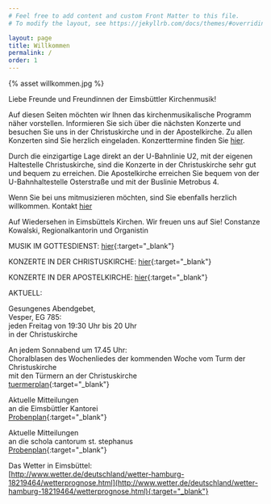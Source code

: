 ```yaml
---
# Feel free to add content and custom Front Matter to this file.
# To modify the layout, see https://jekyllrb.com/docs/themes/#overriding-theme-defaults

layout: page
title: Willkommen
permalink: /
order: 1
---
```


{% asset willkommen.jpg %}

Liebe Freunde und Freundinnen
der Eimsbüttler Kirchenmusik!

Auf diesen Seiten möchten wir Ihnen das kirchenmusikalische Programm näher vorstellen. Informieren Sie sich über die nächsten Konzerte und besuchen Sie uns in der Christuskirche und in der Apostelkirche. Zu allen Konzerten sind Sie herzlich eingeladen. Konzerttermine finden Sie [hier](/konzerte/).

Durch die einzigartige Lage direkt an der U-Bahnlinie U2, mit der eigenen Haltestelle Christuskirche, sind die Konzerte in der Christuskirche sehr gut und bequem zu erreichen. Die Apostelkirche erreichen Sie bequem von der U-Bahnhaltestelle Osterstraße und mit der Buslinie Metrobus 4.

Wenn Sie bei uns mitmusizieren möchten, sind Sie ebenfalls herzlich willkommen. Kontakt [hier](/kontakt/)

Auf Wiedersehen in Eimsbüttels Kirchen. Wir freuen uns auf Sie!
Constanze Kowalski,
Regionalkantorin und Organistin



MUSIK IM GOTTESDIENST: [hier](/assets/pdf/Plakat_Musik_im_Gottesdienst.pdf){:target="_blank"}

KONZERTE IN DER CHRISTUSKIRCHE: [hier](/assets/pdf/Plakat.pdf){:target="_blank"}


KONZERTE IN DER APOSTELKIRCHE: [hier](/assets/pdf/Ja-pl-14.pdf){:target="_blank"}



AKTUELL:

Gesungenes Abendgebet,  
Vesper, EG 785:  
jeden Freitag von 19:30 Uhr bis 20 Uhr  
in der Christuskirche

An jedem Sonnabend um 17.45 Uhr:  
Choralblasen des Wochenliedes der kommenden Woche vom Turm der Christuskirche  
mit den Türmern an der Christuskirche  
[tuermerplan](/assets/pdf/tuermerplan_hp.pdf){:target="_blank"}
<!-- [http://kirchenmusik-eimsbuettel.de/images/pdf/tuermerplan_hp.pdf](http://kirchenmusik-eimsbuettel.de/images/pdf/tuermerplan_hp.pdf) -->

Aktuelle Mitteilungen  
an die Eimsbüttler Kantorei  
[Probenplan](/assets/pdf/probenplan.pdf){:target="_blank"}
<!-- Probenplan: [http://kirchenmusik-eimsbuettel.de/images/pdf/probenplan.pdf](http://kirchenmusik-eimsbuettel.de/images/pdf/probenplan.pdf) -->

Aktuelle Mitteilungen  
an die schola cantorum st. stephanus  
[Probenplan](/assets/pdf/proben.pdf){:target="_blank"}
<!-- Probenplan: [http://kirchenmusik-eimsbuettel.de/images/pdf/proben.pdf](http://kirchenmusik-eimsbuettel.de/images/pdf/proben.pdf) -->

Das Wetter in Eimsbüttel:  
[http://www.wetter.de/deutschland/wetter-hamburg-18219464/wetterprognose.html](http://www.wetter.de/deutschland/wetter-hamburg-18219464/wetterprognose.html){:target="_blank"}
